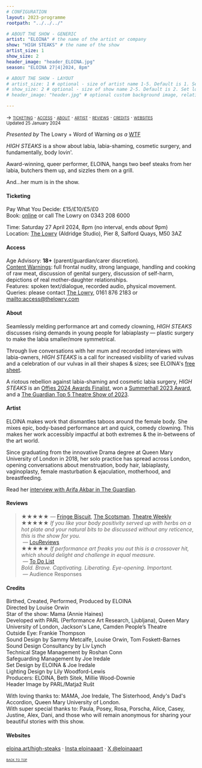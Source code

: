 ```yaml
---
# CONFIGURATION
layout: 2023-programme
rootpath: "../../../"

# ABOUT THE SHOW - GENERIC
artist: "ELOINA" # the name of the artist or company
show: "HIGH STEAKS" # the name of the show
artist_size: 1
show_size: 2
header_image: "header_ELOINA.jpg"    
season: "ELOINA 27|4|2024, 8pm"

# ABOUT THE SHOW - LAYOUT
# artist_size: 1 # optional - size of artist name 1-5. Default is 1. Set longer names to lower values
# show_size: 2 # optional - size of show name 2-5. Default is 2. Set longer names to lower values
# header_image: "header.jpg" # optional custom background image, relative to current page

---
```

<span style='font-variant: small-caps'>→ [ticketing](/current/2024/ELOINA/#ticketing) · [access](/current/2024/ELOINA/#access) · [about](/current/2024/ELOINA/#about) · [artist](/current/2024/ELOINA/#artist) · [reviews](/current/2024/ELOINA/#reviews) · [credits](/current/2024/ELOINA/#credits) · [websites](/current/2024/ELOINA/#websites)</span><br><small>Updated 25 January 2024</small>          
         
*Presented by* The Lowry + Word of Warning *as a* <a href="https://thelowry.com/wtf-wednesday" target="_blank">WTF</a>         
         
*HIGH STEAKS* is a show about labia, labia-shaming, cosmetic surgery, and fundamentally, body lovin'.          
          
Award-winning, queer performer, ELOINA, hangs two beef steaks from her labia, butchers them up, and sizzles them on a grill.           
          
And…her mum is in the show.        
         
#### Ticketing         
Pay What You Decide: £15/£10/£5/£0<br>Book: <a href="https://www.quaytickets.com/en-GB/shows/wtf%20(not)%20wednesday-%20high%20steaks%20by%20eloina/events" target="_blank">online</a> or call The Lowry on 0343 208 6000        
                
Time: Saturday 27 April 2024, 8pm (no interval, ends *about* 9pm)<br>Location: <a href="https://thelowry.com/visit-us" target="_blank">The Lowry</a> (Aldridge Studio), Pier 8, Salford Quays, M50 3AZ         
         
#### Access         
Age Advisory: **18+** (parent/guardian/carer discretion).<br>[Content Warnings](/warnings): full frontal nudity, strong language, handling and cooking of raw meat, discussion of genital surgery, discussion of self-harm, depictions of real mother-daughter relationships.<br>Features: spoken text/dialogue, recorded audio, physical movement.<br>Queries: please contact <a href="https://thelowry.com/visit-us/access" target="_blank">The Lowry</a>, 0161 876 2183 or <mailto:access@thelowry.com>       
         
#### About         
Seamlessly melding performance art and comedy clowning, *HIGH STEAKS* discusses rising demands in young people for labiaplasty — plastic surgery to make the labia smaller/more symmetrical.         
         
Through live conversations with her mum and recorded interviews with labia-owners, *HIGH STEAKS* is a call for increased visibility of varied vulvas and a celebration of our vulvas in all their shapes & sizes; see ELOINA's <a href="https://www.eloina.art/high-steaks-free-sheet" target="_blank">free sheet</a>.         
          
A riotous rebellion against labia-shaming and cosmetic labia surgery, *HIGH STEAKS* is an <a href="https://offies.london/2024-finalists-winners" target="_blank">Offies 2024 Awards Finalist</a>, won a <a href="https://www.summerhall.co.uk/2023/08/2023-lustrum-award-winners-announced" target="_blank">Summerhall 2023 Award</a>, and a <a href="https://theguardian.com/stage/2023/dec/21/the-best-theatre-comedy-and-dance-of-2023#theatre" target="_blank">The Guardian Top 5 Theatre Show of 2023</a>.         
          
#### Artist        
ELOINA makes work that dismantles taboos around the female body. She mixes epic, body-based performance art and quick, comedy clowning. This makes her work accessibly impactful at both extremes & the in-betweens of the art world.         
         
Since graduating from the innovative Drama degree at Queen Mary University of London in 2018, her solo practice has spread across London, opening conversations about menstruation, body hair, labiaplasty, vaginoplasty, female masturbation & ejaculation, motherhood, and breastfeeding.         
         
Read her <a href="https://www.theguardian.com/stage/2023/nov/13/performance-artist-eloina-high-steaks-labia" target="_blank">interview with Arifa Akbar in The Guardian</a>.         
         
#### Reviews         
>★★★★★ — <a href="https://www.fringebiscuit.com/twittiques/2023/1/30/high-steaks" target="_blank">Fringe Biscuit</a>, <a href="https://www.scotsman.com/arts-and-culture/edinburgh-festivals/edinburgh-fringe-theatre-reviews-high-steaks-glass-ceiling-beneath-the-stars-bullring-techno-makeout-jamz-help-yourself-the-fruity-prince-4251814" target="_blank">The Scotsman</a>, <a href="https://theatreweekly.com/edinburgh-review-high-steaks-at-summerhall" target="_blank">Theatre Weekly</a><br>★★★★★ *If you like your body positivity served up with herbs on a hot plate and your natural bits to be discussed without any reticence, this is the show for you.*<br>&nbsp;— <a href="https://loureviews.blog/2023/03/20/vault-review-high-steaks" target="_blank">LouReviews</a><br>★★★★★ *If performance art freaks you out this is a crossover hit, which should delight and challenge in equal measure.*<br>&nbsp;— <a href="https://todolist.london/high-steaks-by-eloina" target="_blank">To Do List</a><br>*Bold. Brave. Captivating. Liberating. Eye-opening. Important.*<br>&nbsp;— Audience Responses        
         
#### Credits          
Birthed, Created, Performed, Produced by ELOINA<br>Directed by Louise Orwin<br>Star of the show: Mama (Annie Haines)<br>Developed with PARL (Performance Art Research, Ljubljana), Queen Mary University of London, Jackson's Lane, Camden People’s Theatre<br>Outside Eye: Frankie Thompson<br>Sound Design by Sammy Metcalfe, Louise Orwin, Tom Foskett-Barnes<br>Sound Design Consultancy by Liv Lynch<br>​Technical Stage Management by Roshan Conn<br>Safeguarding Management by Joe Iredale<br>Set Design by ELOINA & Joe Iredale<br>Lighting Design by Lily Woodford-Lewis<br>Producers: ELOINA, Beth Sitek, Millie Wood-Downie<br>Header Image by PARL/Matjaž Rušt         
         
With loving thanks to: MAMA, Joe Iredale, The Sisterhood, Andy's Dad's Accordion, Queen Mary University of London.<br>With super special thanks to: Paula, Posey, Rosa, Porscha, Alice, Casey, Justine, Alex, Dani, and those who will remain anonymous for sharing your beautiful stories with this show.         
          
#### Websites          
<a href="https://www.eloina.art/high-steaks" target="_blank">eloina.art/high-steaks</a> · <a href="https://instagram.com/eloinaaart" target="_blank">Insta eloinaaart</a> · <a href="https://twitter.com/eloinaaart" target="_blank">X @eloinaaart</a>         
        
<small><span style='font-variant: small-caps'>[back to top](/current/2024/ELOINA)</span></small>
